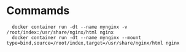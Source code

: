# Commamds

      docker container run -dt --name mynginx -v /root/index:/usr/share/nginx/html nginx
      docker container run -dt --name mynginx --mount type=bind,source=/root/index,target=/usr/share/nginx/html nginx

